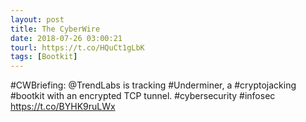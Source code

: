 ```yaml
---
layout: post
title: The CyberWire
date: 2018-07-26 03:00:21
tourl: https://t.co/HQuCt1gLbK
tags: [Bootkit]
---
```

#CWBriefing: @TrendLabs is tracking #Underminer, a #cryptojacking #bootkit with an encrypted TCP tunnel. #cybersecurity #infosec https://t.co/BYHK9ruLWx